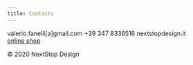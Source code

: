 ```yaml
---
title: Contacts
---
```


valerio.fanelli[a]gmail.com
+39 347 8336516
nextstopdesign.it  
[online shop](https://www.redbubble.com/people/nextstop/shop)

© 2020 NextStop Design
